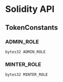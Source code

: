 # Solidity API

## TokenConstants

### ADMIN_ROLE

```solidity
bytes32 ADMIN_ROLE
```

### MINTER_ROLE

```solidity
bytes32 MINTER_ROLE
```

